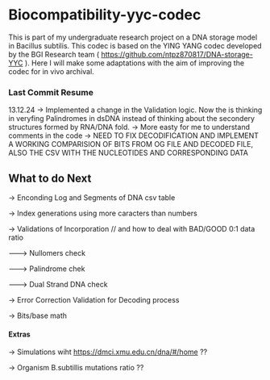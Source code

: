 # Biocompatibility-yyc-codec
This is part of my undergraduate research project on a DNA storage model in Bacillus subtilis. This codec is based on the YING YANG codec developed by the BGI Research team ( https://github.com/ntpz870817/DNA-storage-YYC ). Here I will make some adaptations with the aim of improving the codec for in vivo archival.

### Last Commit Resume

13.12.24
-> Implemented a change in the Validation logic. Now the is thinking in veryfing Palindromes in dsDNA instead of thinking about the secondery structures formed by RNA/DNA fold.
-> More easty for me to understand comments in the code
-> NEED TO FIX DECODIFICATION AND IMPLEMENT A WORKING COMPARISION OF BITS FROM OG FILE AND DECODED FILE, ALSO THE CSV WITH THE NUCLEOTIDES AND CORRESPONDING DATA

## What to do Next
-> Enconding Log and Segments of DNA csv table

-> Index generations using more caracters than numbers

-> Validations of Incorporation // and how to deal with BAD/GOOD 0:1 data ratio

---> Nullomers check

---> Palindrome chek

---> Dual Strand DNA check

-> Error Correction Validation for Decoding process

-> Bits/base math

#### Extras

-> Simulations wiht https://dmci.xmu.edu.cn/dna/#/home ?? 

-> Organism B.subtillis mutations ratio ??

